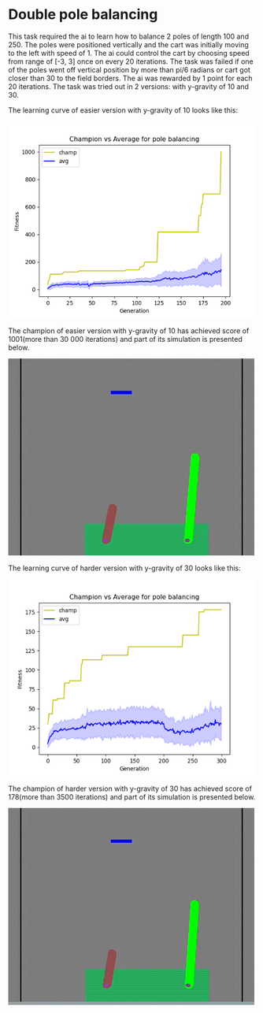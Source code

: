 # Double pole balancing
This task required the ai to learn how to balance 2 poles of length 100 and 250. The poles were positioned vertically and the cart was initially moving to the left with speed of 1. The ai could control the cart by choosing speed from range of [-3, 3] once on every 20 iterations. The task was failed if one of the poles went off vertical position by more than pi/6 radians or cart got closer than 30 to the field borders. The ai was rewarded by 1 point for each 20 iterations. The task was tried out in 2 versions: with y-gravity of 10 and 30.

The learning curve of easier version with y-gravity of 10 looks like this:

<img src="https://github.com/gekas145/NEAT/blob/main/plots/dpb_ver3.png" alt="drawing" width="500" height="400"/>

The champion of easier version with y-gravity of 10 has achieved score of 1001(more than 30 000 iterations) and part of its simulation is presented below.

<img src="https://github.com/gekas145/NEAT/blob/main/recorded_simulations/dpb_ver3.gif" alt="drawing" width="500" height="400"/>

The learning curve of harder version with y-gravity of 30 looks like this:

<img src="https://github.com/gekas145/NEAT/blob/main/plots/dpb_ver4.png" alt="drawing" width="500" height="400"/>

The champion of harder version with y-gravity of 30 has achieved score of 178(more than 3500 iterations) and part of its simulation is presented below.

<img src="https://github.com/gekas145/NEAT/blob/main/recorded_simulations/dpb_ver4.gif" alt="drawing" width="500" height="400"/>
